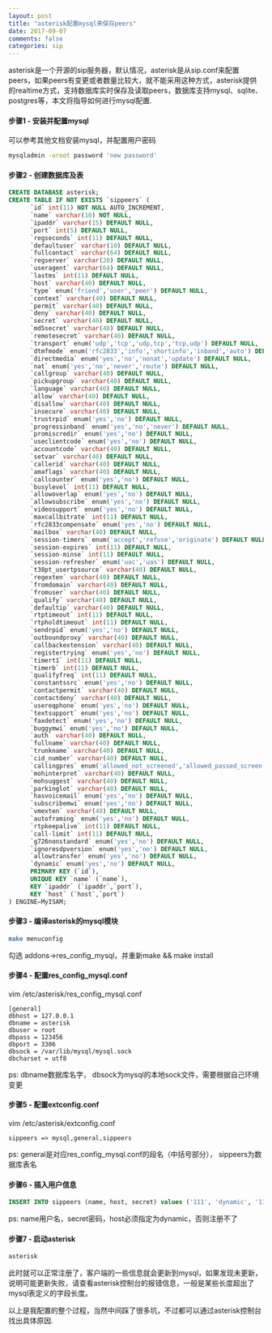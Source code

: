 ```yaml
---
layout: post
title: "asterisk配置mysql来保存peers"
date: 2017-09-07
comments: false
categories: sip
---
```


asterisk是一个开源的sip服务器，默认情况，asterisk是从sip.conf来配置peers，如果peers有变更或者数量比较大，就不能采用这种方式，asterisk提供的realtime方式，支持数据库实时保存及读取peers，数据库支持mysql、sqlite、postgres等，本文将指导如何进行mysql配置.

#### 步骤1 - 安装并配置mysql

可以参考其他文档安装mysql，并配置用户密码

```bash
mysqladmin -uroot password 'new password'
```

#### 步骤2 - 创建数据库及表

```sql
CREATE DATABASE asterisk;
CREATE TABLE IF NOT EXISTS `sippeers` (
      `id` int(11) NOT NULL AUTO_INCREMENT,
      `name` varchar(10) NOT NULL,
      `ipaddr` varchar(15) DEFAULT NULL,
      `port` int(5) DEFAULT NULL,
      `regseconds` int(11) DEFAULT NULL,
      `defaultuser` varchar(10) DEFAULT NULL,
      `fullcontact` varchar(64) DEFAULT NULL,
      `regserver` varchar(20) DEFAULT NULL,
      `useragent` varchar(64) DEFAULT NULL,
      `lastms` int(11) DEFAULT NULL,
      `host` varchar(40) DEFAULT NULL,
      `type` enum('friend','user','peer') DEFAULT NULL,
      `context` varchar(40) DEFAULT NULL,
      `permit` varchar(40) DEFAULT NULL,
      `deny` varchar(40) DEFAULT NULL,
      `secret` varchar(40) DEFAULT NULL,
      `md5secret` varchar(40) DEFAULT NULL,
      `remotesecret` varchar(40) DEFAULT NULL,
      `transport` enum('udp','tcp','udp,tcp','tcp,udp') DEFAULT NULL,
      `dtmfmode` enum('rfc2833','info','shortinfo','inband','auto') DEFAULT NULL,
      `directmedia` enum('yes','no','nonat','update') DEFAULT NULL,
      `nat` enum('yes','no','never','route') DEFAULT NULL,
      `callgroup` varchar(40) DEFAULT NULL,
      `pickupgroup` varchar(40) DEFAULT NULL,
      `language` varchar(40) DEFAULT NULL,
      `allow` varchar(40) DEFAULT NULL,
      `disallow` varchar(40) DEFAULT NULL,
      `insecure` varchar(40) DEFAULT NULL,
      `trustrpid` enum('yes','no') DEFAULT NULL,
      `progressinband` enum('yes','no','never') DEFAULT NULL,
      `promiscredir` enum('yes','no') DEFAULT NULL,
      `useclientcode` enum('yes','no') DEFAULT NULL,
      `accountcode` varchar(40) DEFAULT NULL,
      `setvar` varchar(40) DEFAULT NULL,
      `callerid` varchar(40) DEFAULT NULL,
      `amaflags` varchar(40) DEFAULT NULL,
      `callcounter` enum('yes','no') DEFAULT NULL,
      `busylevel` int(11) DEFAULT NULL,
      `allowoverlap` enum('yes','no') DEFAULT NULL,
      `allowsubscribe` enum('yes','no') DEFAULT NULL,
      `videosupport` enum('yes','no') DEFAULT NULL,
      `maxcallbitrate` int(11) DEFAULT NULL,
      `rfc2833compensate` enum('yes','no') DEFAULT NULL,
      `mailbox` varchar(40) DEFAULT NULL,
      `session-timers` enum('accept','refuse','originate') DEFAULT NULL,
      `session-expires` int(11) DEFAULT NULL,
      `session-minse` int(11) DEFAULT NULL,
      `session-refresher` enum('uac','uas') DEFAULT NULL,
      `t38pt_usertpsource` varchar(40) DEFAULT NULL,
      `regexten` varchar(40) DEFAULT NULL,
      `fromdomain` varchar(40) DEFAULT NULL,
      `fromuser` varchar(40) DEFAULT NULL,
      `qualify` varchar(40) DEFAULT NULL,
      `defaultip` varchar(40) DEFAULT NULL,
      `rtptimeout` int(11) DEFAULT NULL,
      `rtpholdtimeout` int(11) DEFAULT NULL,
      `sendrpid` enum('yes','no') DEFAULT NULL,
      `outboundproxy` varchar(40) DEFAULT NULL,
      `callbackextension` varchar(40) DEFAULT NULL,
      `registertrying` enum('yes','no') DEFAULT NULL,
      `timert1` int(11) DEFAULT NULL,
      `timerb` int(11) DEFAULT NULL,
      `qualifyfreq` int(11) DEFAULT NULL,
      `constantssrc` enum('yes','no') DEFAULT NULL,
      `contactpermit` varchar(40) DEFAULT NULL,
      `contactdeny` varchar(40) DEFAULT NULL,
      `usereqphone` enum('yes','no') DEFAULT NULL,
      `textsupport` enum('yes','no') DEFAULT NULL,
      `faxdetect` enum('yes','no') DEFAULT NULL,
      `buggymwi` enum('yes','no') DEFAULT NULL,
      `auth` varchar(40) DEFAULT NULL,
      `fullname` varchar(40) DEFAULT NULL,
      `trunkname` varchar(40) DEFAULT NULL,
      `cid_number` varchar(40) DEFAULT NULL,
      `callingpres` enum('allowed_not_screened','allowed_passed_screen','allowed_failed_screen','allowed','prohib_not_screened','prohib_passed_screen','prohib_failed_screen','prohib') DEFAULT NULL,
      `mohinterpret` varchar(40) DEFAULT NULL,
      `mohsuggest` varchar(40) DEFAULT NULL,
      `parkinglot` varchar(40) DEFAULT NULL,
      `hasvoicemail` enum('yes','no') DEFAULT NULL,
      `subscribemwi` enum('yes','no') DEFAULT NULL,
      `vmexten` varchar(40) DEFAULT NULL,
      `autoframing` enum('yes','no') DEFAULT NULL,
      `rtpkeepalive` int(11) DEFAULT NULL,
      `call-limit` int(11) DEFAULT NULL,
      `g726nonstandard` enum('yes','no') DEFAULT NULL,
      `ignoresdpversion` enum('yes','no') DEFAULT NULL,
      `allowtransfer` enum('yes','no') DEFAULT NULL,
      `dynamic` enum('yes','no') DEFAULT NULL,
      PRIMARY KEY (`id`),
      UNIQUE KEY `name` (`name`),
      KEY `ipaddr` (`ipaddr`,`port`),
      KEY `host` (`host`,`port`)
) ENGINE=MyISAM;
```

#### 步骤3 - 编译asterisk的mysql模块

```bash
make menuconfig
```
勾选 addons->res_config_mysql，并重新make && make install

#### 步骤4 - 配置res_config_mysql.conf
vim /etc/asterisk/res_config_mysql.conf
```
[general]
dbhost = 127.0.0.1
dbname = asterisk
dbuser = root
dbpass = 123456
dbport = 3306
dbsock = /var/lib/mysql/mysql.sock
dbcharset = utf8
```
ps: dbname数据库名字， dbsock为mysql的本地sock文件，需要根据自己环境变更

#### 步骤5 - 配置extconfig.conf

vim /etc/asterisk/extconfig.conf
```
sippeers => mysql,general,sippeers
```
ps: general是对应res_config_mysql.conf的段名（中括号部分）， sippeers为数据库表名

#### 步骤6 - 插入用户信息

```sql
INSERT INTO sippeers (name, host, secret) values ('111', 'dynamic', '111');
```
ps: name用户名，secret密码，host必须指定为dynamic，否则注册不了

#### 步骤7 - 启动asterisk

```bash
asterisk
```
此时就可以正常注册了，客户端的一些信息就会更新到mysql，如果发现未更新，说明可能更新失败，请查看asterisk控制台的报错信息，一般是某些长度超出了mysql表定义的字段长度。

以上是我配置的整个过程，当然中间踩了很多坑，不过都可以通过asterisk控制台找出具体原因.